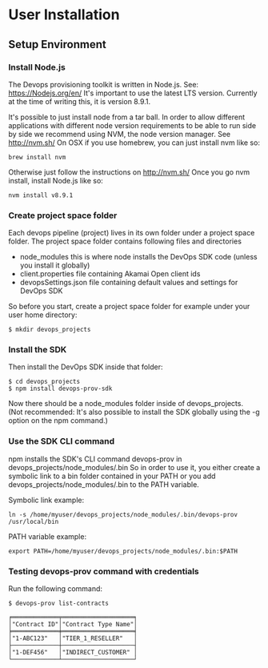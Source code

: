 # User Installation 
## Setup Environment
### Install Node.js
The Devops provisioning toolkit is written in Node.js. See: https://Nodejs.org/en/
It's important to use the latest LTS version. Currently at the time of writing this, it is version 8.9.1. 

It's possible to just install node from a tar ball. 
In order to allow different applications with different node version requirements to be able to run side by side
we recommend using NVM, the node version manager. See http://nvm.sh/
On OSX if you use homebrew, you can just install nvm like so:

    brew install nvm

Otherwise just follow the instructions on http://nvm.sh/
Once you go nvm install, install Node.js like so:

    nvm install v8.9.1

### Create project space folder
Each devops pipeline (project) lives in its own folder under a project space folder.
The project space folder contains following files and directories
 * node_modules this is where node installs the DevOps SDK code (unless you install it globally)
 * client.properties file containing Akamai Open client ids
 * devopsSettings.json file containing default values and settings for DevOps SDK
 
So before you start, create a project space folder for example under your user home directory:

    $ mkdir devops_projects

### Install the SDK    
Then install the DevOps SDK inside that folder:

    $ cd devops_projects
    $ npm install devops-prov-sdk

Now there should be a node_modules folder inside of devops_projects.    
(Not recommended: It's also possible to install the SDK globally using the -g option on the npm command.)

### Use the SDK CLI command
npm installs the SDK's CLI command devops-prov in devops_projects/node_modules/.bin
So in order to use it, you either create a symbolic link to a bin folder contained in your PATH or you add
devops_projects/node_modules/.bin to the PATH variable. 

Symbolic link example:

    ln -s /home/myuser/devops_projects/node_modules/.bin/devops-prov /usr/local/bin
    
PATH variable example:

    export PATH=/home/myuser/devops_projects/node_modules/.bin:$PATH
    
### Testing devops-prov command with credentials
Run the following command:

    $ devops-prov list-contracts
    
    ╒═════════════╤════════════════════╕
    │"Contract ID"│"Contract Type Name"│
    ╞═════════════╪════════════════════╡
    │"1-ABC123"   │"TIER_1_RESELLER"   │
    ├─────────────┼────────────────────┤
    │"1-DEF456"   │"INDIRECT_CUSTOMER" │
    └─────────────┴────────────────────┘
